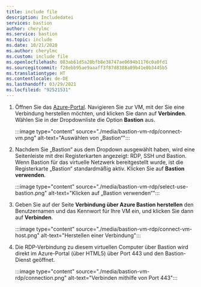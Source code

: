 ```yaml
---
title: include file
description: Includedatei
services: bastion
author: cherylmc
ms.service: bastion
ms.topic: include
ms.date: 10/21/2020
ms.author: cherylmc
ms.custom: include file
ms.openlocfilehash: 083ab61d5a20bfb8e38747ae0694b1176c0a0fd1
ms.sourcegitcommit: f28ebb95ae9aaaff3f87d8388a09b41e0b3445b5
ms.translationtype: HT
ms.contentlocale: de-DE
ms.lasthandoff: 03/29/2021
ms.locfileid: "92521531"
---
```

1. Öffnen Sie das [Azure-Portal](https://portal.azure.com). Navigieren Sie zur VM, mit der Sie eine Verbindung herstellen möchten, und klicken Sie dann auf **Verbinden**. Wählen Sie in der Dropdownliste die Option **Bastion** aus.

   :::image type="content" source="./media/bastion-vm-rdp/connect-vm.png" alt-text="Auswählen von „Bastion“":::

1. Nachdem Sie „Bastion“ aus dem Dropdown ausgewählt haben, wird eine Seitenleiste mit drei Registerkarten angezeigt: RDP, SSH und Bastion. Wenn Bastion für das virtuelle Netzwerk bereitgestellt wurde, ist die Registerkarte „Bastion“ standardmäßig aktiv. Klicken Sie auf **Bastion verwenden**.

   :::image type="content" source="./media/bastion-vm-rdp/select-use-bastion.png" alt-text="Klicken auf „Bastion verwenden“":::

1. Geben Sie auf der Seite **Verbindung über Azure Bastion herstellen** den Benutzernamen und das Kennwort für Ihre VM ein, und klicken Sie dann auf **Verbinden**.

   :::image type="content" source="./media/bastion-vm-rdp/connect-vm-host.png" alt-text="Herstellen einer Verbindung":::

1. Die RDP-Verbindung zu diesem virtuellen Computer über Bastion wird direkt im Azure-Portal (über HTML5) über Port 443 und den Bastion-Dienst geöffnet.

   :::image type="content" source="./media/bastion-vm-rdp/connection.png" alt-text="Verbinden mithilfe von Port 443":::
